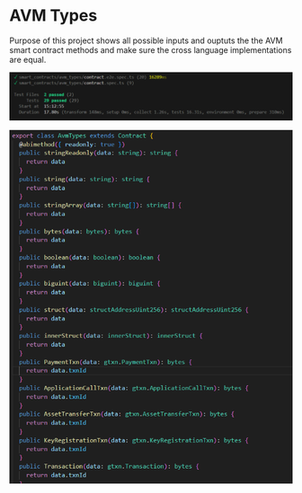 # AVM Types

Purpose of this project shows all possible inputs and ouptuts the the AVM smart contract methods and make sure the cross language implementations are equal.

![Tests](tests.png)

![Contract](contract.png)

